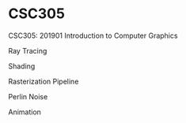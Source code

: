 # CSC305
CSC305: 201901 Introduction to Computer Graphics

Ray Tracing

Shading

Rasterization Pipeline

Perlin Noise

Animation

